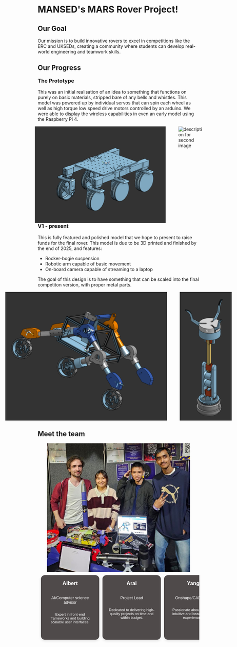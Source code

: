 # MANSED's MARS Rover Project!

## Our Goal

Our mission is to build innovative rovers to excel in competitions like the ERC and UKSEDs, creating a community where students can develop real-world engineering and teamwork skills.

## Our Progress

### The Prototype

This was an initial realisation of an idea to something that functions on purely on basic materials, stripped bare of any bells and whistles. This model was powered up by individual servos that can spin each wheel as well as high torque low speed drive motors controlled by an arduino. We were able to display the wireless capabilities in even an early model using the Raspberry Pi 4.

<div style="display: flex; justify-content: center; align-items: center; gap: 40px;">
  <img src="image.png" alt="description for first image" style="height: 300px; width: auto;">
  <img src="image-1.png" alt="description for second image" style="height: 300px; width: auto;">
</div>

### V1 - present

This is fully featured and polished model that we hope to present to raise funds for the final rover. This model is due to be 3D printed and finished by the end of 2025, and features:

- Rocker-bogie suspension
- Robotic arm capable of basic movement
- On-board camera capable of streaming to a laptop

The goal of this design is to have something that can be scaled into the final competiton version, with proper metal parts.

<div style="display: flex; justify-content: center; align-items: center; gap: 40px;">
  <img src="image-3.png" alt="description for image 3" style="height: 400px; width: auto;">
  <img src="image-4.png" alt="description for image 4" style="height: 400px; width: auto;">
</div>

## Meet the team

<div style="display: flex; justify-content: center; align-items: center; gap: 40px;">
  <img src="image-5.jpg" alt="description for image 3" style="height: 400px; width: auto;">
</div>

<style> 
  /* --- CORRECTED STYLES --- */

/* Main container for the cards */
.profile-container {
  display: flex;
  overflow-x: auto;
  gap: 10px;
  padding: 10px; 
  font-family: sans-serif;
  /* 👇 CHANGE: 'stretch' makes all cards match the height of the tallest one */
  align-items: stretch; 
}

/* Individual card styling */
.profile-card {
  flex-shrink: 0;
  width: 150px; 
  /* 👇 REMOVED: height: 100%; is no longer needed */
  background-color: #4f4a4aff;
  border: 1px solid #4f4a4aff;
  border-radius: 12px;
  box-shadow: 0 4px 8px rgba(0, 0, 0, 0.1);
  text-align: center;
  /* 👇 CHANGE: Switched to a dark color for readability */
  color: white; 
  padding: 15px;
  /* 👇 ADDED: Ensures content is vertically aligned nicely */
  display: flex;
  flex-direction: column;
}

/* --- The rest of your styles can stay the same --- */
h3 {
  margin-top: 0;
}
.title {
  color: white;
  font-size: 0.9em;
}
.description {
  font-size: 0.8em;
  flex-grow: 1; /* Allows this element to fill remaining space */
}

#hi {
  /* This makes the body a flex container */
  display: flex;
  
  /* This centers the content (your card container) horizontally */
  justify-content: center; 
  
  /* This centers the content vertically */
  align-items: center;

  margin: 0; 
}
</style>
<div id = "hi">
<div class="profile-container">

  <div class="profile-card">
    <h3>Albert</h3>
    <p class="title">AI/Computer science advisor</p>
    <p class="description">Expert in front-end frameworks and building scalable user interfaces.</p>
  </div>

  <div class="profile-card">
    <h3>Arai</h3>
    <p class="title">Project Lead</p>
    <p class="description">Dedicated to delivering high-quality projects on time and within budget.</p>
  </div>

  <div class="profile-card">
    <h3>Yang</h3>
    <p class="title">Onshape/CAD Lead</p>
    <p class="description">Passionate about creating intuitive and beautiful user experiences.</p>
  </div>

  <div class="profile-card">
    <h3>Keshav Kannan</h3>
    <p class="title">Software/Electrical Lead</p>
    <p class="description">Helps code software that manages the signals between the rover, computer and motors, ensuring that all the components communicate to each other effectively.</p>
  </div>

  <div class="profile-card">
    <h3>Mira</h3>
    <p class="title">Physics advisor</p>
    <p class="description"> arm math</p>
  </div>

</div>
</div>
<!--

**Here are some ideas to get you started:**

🙋‍♀️ A short introduction - what is your organization all about?
🌈 Contribution guidelines - how can the community get involved?
👩‍💻 Useful resources - where can the community find your docs? Is there anything else the community should know?
🍿 Fun facts - what does your team eat for breakfast?
🧙 Remember, you can do mighty things with the power of [Markdown](https://docs.github.com/github/writing-on-github/getting-started-with-writing-and-formatting-on-github/basic-writing-and-formatting-syntax)
-->
